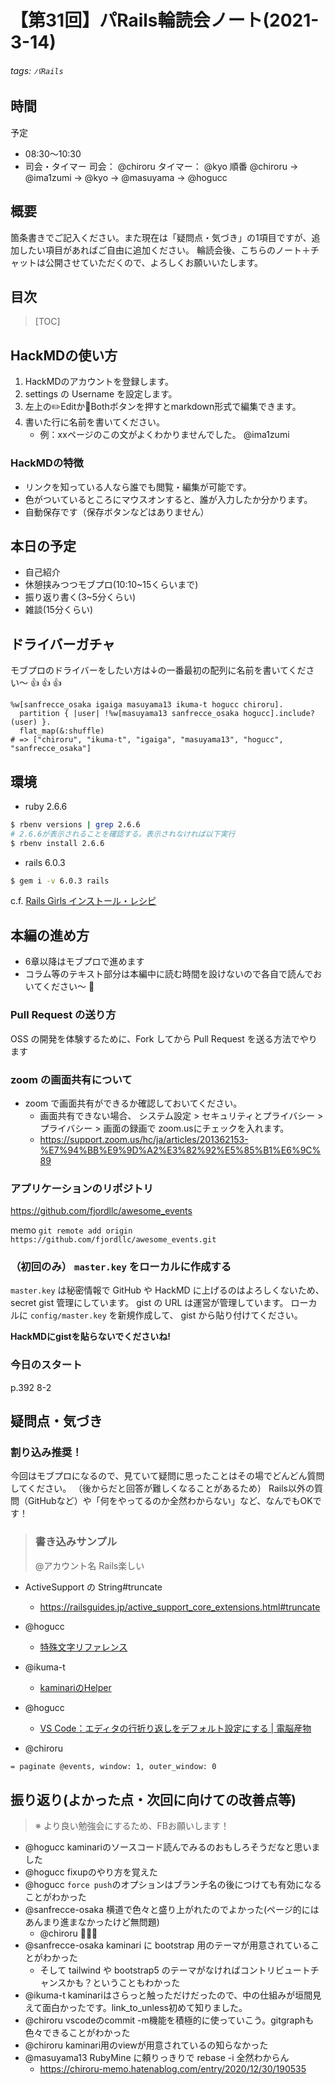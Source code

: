 # 【第31回】パRails輪読会ノート(2021-3-14)
###### tags: `パRails`
## 時間
予定
- 08:30〜10:30
- 司会・タイマー
司会： @chiroru
タイマー： @kyo
順番 @chiroru → @ima1zumi → @kyo → @masuyama → @hogucc

## 概要
箇条書きでご記入ください。また現在は「疑問点・気づき」の1項目ですが、追加したい項目があればご自由に追加ください。
輪読会後、こちらのノート＋チャットは公開させていただくので、よろしくお願いいたします。

## 目次
> [TOC]

## HackMDの使い方
1. HackMDのアカウントを登録します。
2. settings の Username を設定します。
3. 左上の✏️Editか📖Bothボタンを押すとmarkdown形式で編集できます。
4. 書いた行に名前を書いてください。
    - 例：xxページのこの文がよくわかりませんでした。 @ima1zumi 

### HackMDの特徴
- リンクを知っている人なら誰でも閲覧・編集が可能です。
- 色がついているところにマウスオンすると、誰が入力したか分かります。
- 自動保存です（保存ボタンなどはありません）

## 本日の予定
- 自己紹介
- 休憩挟みつつモブプロ(10:10~15くらいまで)
- 振り返り書く(3~5分くらい)
- 雑談(15分くらい)

## ドライバーガチャ

モブプロのドライバーをしたい方は↓の一番最初の配列に名前を書いてください〜 :+1: :+1: :+1:

```ruby=
%w[sanfrecce_osaka igaiga masuyama13 ikuma-t hogucc chiroru].
  partition { |user| !%w[masuyama13 sanfrecce_osaka hogucc].include?(user) }.
  flat_map(&:shuffle)
# => ["chiroru", "ikuma-t", "igaiga", "masuyama13", "hogucc", "sanfrecce_osaka"]
```

## 環境

- ruby 2.6.6

```bash
$ rbenv versions | grep 2.6.6
# 2.6.6が表示されることを確認する。表示されなければ以下実行
$ rbenv install 2.6.6
```

- rails 6.0.3
```bash
$ gem i -v 6.0.3 rails
```

c.f. [Rails Girls インストール・レシピ](https://railsgirls.jp/install)

## 本編の進め方

- 6章以降はモブプロで進めます
- コラム等のテキスト部分は本編中に読む時間を設けないので各自で読んでおいてください〜 :pray: 

### Pull Request の送り方

OSS の開発を体験するために、Fork してから Pull Request を送る方法でやります

### zoom の画面共有について

- zoom で画面共有ができるか確認しておいてください。
    - 画面共有できない場合、 システム設定 > セキュリティとプライバシー > プライバシー > 画面の録画で zoom.usにチェックを入れます。
    - https://support.zoom.us/hc/ja/articles/201362153-%E7%94%BB%E9%9D%A2%E3%82%92%E5%85%B1%E6%9C%89

### アプリケーションのリポジトリ

https://github.com/fjordllc/awesome_events

memo
`git remote add origin https://github.com/fjordllc/awesome_events.git`

### （初回のみ） `master.key` をローカルに作成する
`master.key` は秘密情報で GitHub や HackMD に上げるのはよろしくないため、 secret gist 管理にしています。 gist の URL は運営が管理しています。
ローカルに `config/master.key` を新規作成して、 gist から貼り付けてください。

**HackMDにgistを貼らないでくださいね!**

### 今日のスタート
p.392 8-2

## 疑問点・気づき

### 割り込み推奨！
今回はモブプロになるので、見ていて疑問に思ったことはその場でどんどん質問してください。
（後からだと回答が難しくなることがあるため）
Rails以外の質問（GitHubなど）や「何をやってるのか全然わからない」など、なんでもOKです！

>### 書き込みサンプル
>@アカウント名 Rails楽しい

- ActiveSupport の String#truncate
    - https://railsguides.jp/active_support_core_extensions.html#truncate
- @hogucc
    - [特殊文字リファレンス](http://www.htmq.com/text/)
- @ikuma-t
    - [kaminariのHelper](https://github.com/kaminari/kaminari#helpers)
- @hogucc
    - [VS Code：エディタの行折り返しをデフォルト設定にする | 電脳産物](https://dianxnao.com/vs-code%EF%BC%9A%E3%82%A8%E3%83%87%E3%82%A3%E3%82%BF%E3%81%AE%E8%A1%8C%E6%8A%98%E3%82%8A%E8%BF%94%E3%81%97%E3%82%92%E3%83%87%E3%83%95%E3%82%A9%E3%83%AB%E3%83%88%E8%A8%AD%E5%AE%9A%E3%81%AB%E3%81%99/)

- @chiroru 
```html
= paginate @events, window: 1, outer_window: 0
```

## 振り返り(よかった点・次回に向けての改善点等)
>※ より良い勉強会にするため、FBお願いします！

- @hogucc kaminariのソースコード読んでみるのおもしろそうだなと思いました
- @hogucc fixupのやり方を覚えた
- @hogucc `force push`のオプションはブランチ名の後につけても有効になることがわかった
- @sanfrecce-osaka 横道で色々と盛り上がれたのでよかった(ページ的にはあんまり進まなかったけど無問題)
  - @chiroru 🙇‍♀️✨
- @sanfrecce-osaka kaminari に bootstrap 用のテーマが用意されていることがわかった
    - そして tailwind や bootstrap5 のテーマがなければコントリビュートチャンスかも？ということもわかった
- @ikuma-t kaminariはさらっと触っただけだったので、中の仕組みが垣間見えて面白かったです。link_to_unless初めて知りました。
- @chiroru vscodeのcommit -m機能を積極的に使っていこう。gitgraphも色々できることがわかった
- @chiroru kaminari用のviewが用意されているの知らなかった
- @masuyama13 RubyMine に頼りっきりで rebase -i 全然わからん
  - https://chiroru-memo.hatenablog.com/entry/2020/12/30/190535
